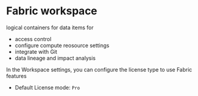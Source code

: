 # Fabric workspace
logical containers for data items for
- access control
- configure compute reosource settings
- integrate with Git
- data lineage and impact analysis

In the Workspace settings, you can configure the license type to use Fabric features
- Default License mode: `Pro`
